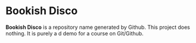 # Bookish Disco
**Bookish Disco** is a repository name generated by Github. This project does nothing. It is purely a d demo for a course on Git/Github.
